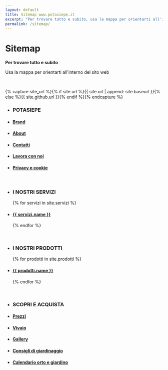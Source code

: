 ```yaml
---
layout: default
title: Sitemap www.potasiepe.it
excerpt: "Per trovare tutto e subito, usa la mappa per orientarti all'interno del sito web potasiepe.it"
permalink: /sitemap/
---
```

# Sitemap

<p class="text-center"><strong> Per trovare tutto e subito </strong></p>

<p class="text-center"> Usa la mappa per orientarti all'interno del sito web </p>

<br/>

{% capture site_url %}{% if site.url %}{{ site.url | append: site.baseurl }}{% else %}{{ site.github.url }}{% endif %}{% endcapture %}

<ul>
  <li><h3>POTASIEPE</h3></li>
  <li>
    <h4>
        <a class="page-link" href="/brand/" title="Brand"> Brand </a>
    </h4>
  </li>
  <li>
    <h4>
      	<a class="page-link" href="/chi-sono/" title="Chi sono"> About </a>
    </h4>
  </li>
  <li>
    <h4>
        <a class="page-link" href="/contatti/" title="Contatti"> Contatti </a>
    </h4>
  </li>
  <li>
    <h4>
        <a class="page-link" href="/lavora-con-noi/" title="Opportunità di lavoro"> Lavora con noi </a>
    </h4>
  </li>
  <li>
    <h4>
        <a class="page-link" href="/privacy/" title="Privacy e cookie"> Privacy e cookie </a>
    </h4>
  </li>
</ul>

<br/>

<ul>
  <li><h3>I NOSTRI SERVIZI</h3></li>
	{% for servizi in site.servizi %}
		<li>
      <h4>
			<a class="page-link" href="{{ site.baseurl }}{{ servizi.url }}" title="{{ servizi.name }}">{{ servizi.name }}</a>
      </h4>
    </li>
	{% endfor %}
</ul>

<br/>

<ul>
  <li><h3>I NOSTRI PRODOTTI</h3></li>
{% for prodotti in site.prodotti %}
  <li>
    <h4>
    <a class="page-link" href="{{ site.baseurl }}{{ prodotti.url }}" title="{{ prodotti.name }}">{{ prodotti.name }}</a>
    </h4>
  </li>
{% endfor %}
</ul>

<br/>

<ul>
  <li><h3>SCOPRI E ACQUISTA</h3></li>
    <li>
      <h4>
          <a class="page-link" href="/prezzi/" title="Prezzi"> Prezzi </a>
      </h4>
    </li>
    <li>
      <h4>
      <a class="page-link" href="/vivaio/" title="Vivaio"> Vivaio </a>
      </h4>
    </li>
    <li>
      <h4>
          <a class="page-link" href="/gallery/" title="Foto Gallery"> Gallery </a>
      </h4>
    </li>
    <li>
      <h4>
          <a class="page-link" href="/news/" title="Blog"> Consigli di giardinaggio </a>
      </h4>
    </li>
    <li>
      <h4>
          <a class="page-link" href="/calendario-di-giardinaggio/" title="Calendario orto e giardino"> Calendario orto e giardino </a>
      </h4>
    </li>
</ul>

<br/>

